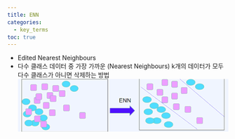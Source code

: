 ```yaml
---
title: ENN
categories:
  - key_terms
toc: true
---
```


- Edited Nearest Neighbours
- 다수 클래스 데이터 중 가장 가까운 (Nearest Neighbours) k개의 데이터가 모두 다수 클래스가 아니면 삭제하는 방법
    ![image](https://github.com/code7ssage/code7ssage.github.io/blob/master/assets/attached%20file/Pasted%20image%2020240103134808.png?raw=true)
    